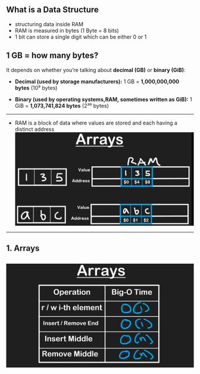 ## What is a Data Structure
- structuring data inside RAM
- RAM is measured in bytes (1 Byte = 8 bits)
- 1 bit can store a single digit which can be either 0 or 1

## 1 GB = how many bytes?
It depends on whether you’re talking about **decimal (GB)** or **binary (GiB)**:

* **Decimal (used by storage manufacturers):**
  1 GB = **1,000,000,000 bytes** (10⁹ bytes)

* **Binary (used by operating systems,RAM, sometimes written as GiB):**
  1 GiB = **1,073,741,824 bytes** (2³⁰ bytes)

---
 
 - RAM is a block of data where values are stored and each having a distinct address
![alt text](image-1.png)
---
## 1. Arrays
![alt text](image.png)
---